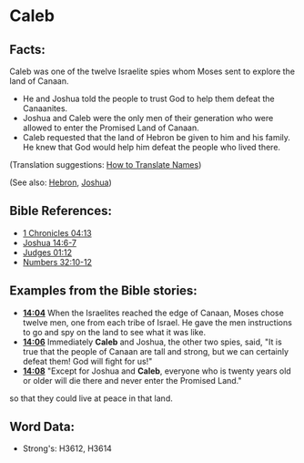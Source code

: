 # Caleb #

## Facts: ##

Caleb was one of the twelve Israelite spies whom Moses sent to explore the land of Canaan.

* He and Joshua told the people to trust God to help them defeat the Canaanites.
* Joshua and Caleb were the only men of their generation who were allowed to enter the Promised Land of Canaan.
* Caleb requested that the land of Hebron be given to him and his family. He knew that God would help him defeat the people who lived there.

(Translation suggestions: [How to Translate Names](rc://en/ta/man/translate/translate-names))

(See also: [Hebron](../names/hebron.md), [Joshua](../names/joshua.md))

## Bible References: ##

* [1 Chronicles 04:13](rc://en/tn/help/1ch/04/13)
* [Joshua 14:6-7](rc://en/tn/help/jos/14/06)
* [Judges 01:12](rc://en/tn/help/jdg/01/12)
* [Numbers 32:10-12](rc://en/tn/help/num/32/10)

## Examples from the Bible stories: ##

* __[14:04](rc://en/tn/help/obs/14/04)__ When the Israelites reached the edge of Canaan, Moses chose twelve men, one from each tribe of Israel. He gave the men instructions to go and spy on the land to see what it was like. 
* __[14:06](rc://en/tn/help/obs/14/06)__ Immediately __Caleb__ and Joshua, the other two spies, said, "It is true that the people of Canaan are tall and strong, but we can certainly defeat them! God will fight for us!"
* __[14:08](rc://en/tn/help/obs/14/08)__ "Except for Joshua and __Caleb__, everyone who is twenty years old or older will die there and never enter the Promised Land."

 so that they could live at peace in that land.

## Word Data: ##

* Strong's: H3612, H3614
